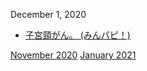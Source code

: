 December 1, 2020
* [子宮頸がん。 (みんパピ！)](https://minpapi.jp/)

[November 2020](2011.md) [January 2021](2101.md)
